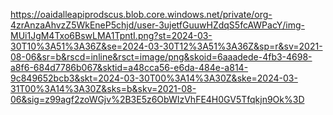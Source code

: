 https://oaidalleapiprodscus.blob.core.windows.net/private/org-4zrAnzaAhvzZ5WkEneP5chjd/user-3ujetfGuuwHZdqS5fcAWPacY/img-MUi1JgM4Txo6BswLMA1TpntI.png?st=2024-03-30T10%3A51%3A36Z&se=2024-03-30T12%3A51%3A36Z&sp=r&sv=2021-08-06&sr=b&rscd=inline&rsct=image/png&skoid=6aaadede-4fb3-4698-a8f6-684d7786b067&sktid=a48cca56-e6da-484e-a814-9c849652bcb3&skt=2024-03-30T00%3A14%3A30Z&ske=2024-03-31T00%3A14%3A30Z&sks=b&skv=2021-08-06&sig=z99agf2zoWGjv%2B3E5z6ObWIzVhFE4H0GV5Tfqkjn9Ok%3D